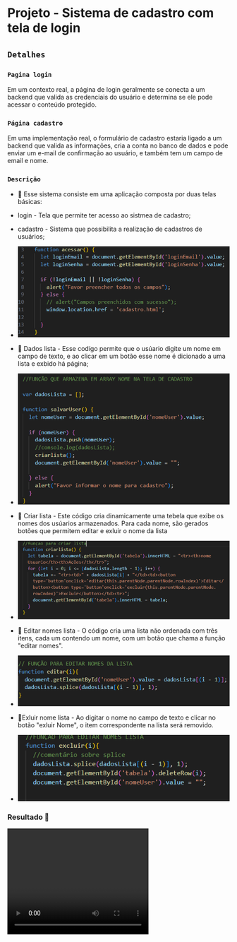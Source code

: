 # Projeto - Sistema de cadastro com tela de login
## `` Detalhes ``
### ``Pagina login``
Em um contexto real, a página de login geralmente se conecta a um backend que valida as credenciais do usuário e determina se ele pode acessar o conteúdo protegido.

### ``Página cadastro``
Em uma implementação real, o formulário de cadastro estaria ligado a um backend que valida as informações, cria a conta no banco de dados e pode enviar um e-mail de confirmação ao usuário, e também tem um campo de email e nome.
 
 


### ``Descrição``

* 🥇 Esse sistema consiste em uma aplicação composta por duas telas básicas:

* login - Tela que permite ter acesso ao sistmea de cadastro;
* cadastro - Sistema que possibilita a realização de cadastros de usuários;

* ![](img/funcao-acessar.png)


* 🥈 Dados lista - Esse codígo permite que o usúario digite um nome em campo de texto, e ao clicar 
em um botão esse nome é dicionado a uma lista e exbido há página;
 
 * ![](img/value.png)

* 🥉 Criar lista - Este código cria dinamicamente uma tebela que exibe os nomes dos usúarios armazenados.
Para cada nome, são gerados botões que permitem editar e exluir o nome da lista

 * ![](img/criarLista.png)

* 🏅 Editar nomes lista - O código cria uma lista não ordenada 
 com três itens, cada um contendo um nome, com um botão que chama a função "editar nomes".

 * ![](img/nomes.png)

 * 🏅Exluir nome lista - Ao digitar o nome no campo de texto e clicar no botão "exluir Nome", o item correspondente na lista será removido.

* ![](img/exluir.png)


### Resultado 🩷

<video width="320" height="240" controls>
  <source src="img/resultado.mp4" type="video/mp4">
</video>


